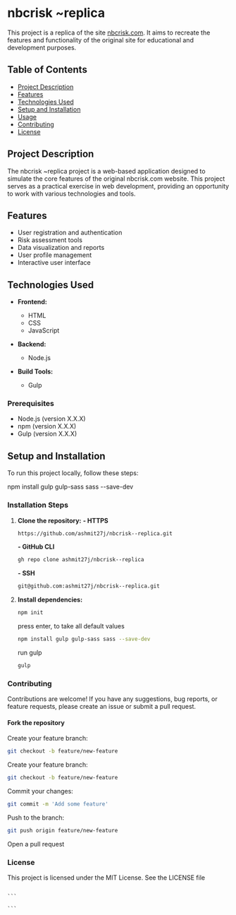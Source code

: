 # nbcrisk ~replica

This project is a replica of the site [nbcrisk.com](http://nbcrisk.com/). It aims to recreate the features and functionality of the original site for educational and development purposes.

## Table of Contents

- [Project Description](#project-description)
- [Features](#features)
- [Technologies Used](#technologies-used)
- [Setup and Installation](#setup-and-installation)
- [Usage](#usage)
- [Contributing](#contributing)
- [License](#license)

## Project Description

The nbcrisk ~replica project is a web-based application designed to simulate the core features of the original nbcrisk.com website. This project serves as a practical exercise in web development, providing an opportunity to work with various technologies and tools.

## Features

- User registration and authentication
- Risk assessment tools
- Data visualization and reports
- User profile management
- Interactive user interface

## Technologies Used

- **Frontend:**

  - HTML
  - CSS
  - JavaScript

- **Backend:**

  - Node.js

- **Build Tools:**
  - Gulp

### Prerequisites

- Node.js (version X.X.X)
- npm (version X.X.X)
- Gulp (version X.X.X)

## Setup and Installation

To run this project locally, follow these steps:

npm install gulp gulp-sass sass --save-dev

### Installation Steps

1. **Clone the repository:**
   **- HTTPS**

   ```bash
   https://github.com/ashmit27j/nbcrisk--replica.git
   ```

   **- GitHub CLI**

   ```bash
   gh repo clone ashmit27j/nbcrisk--replica
   ```

   **- SSH**

   ```bash
   git@github.com:ashmit27j/nbcrisk--replica.git
   ```

2. **Install dependencies:**

   ```bash
   npm init
   ```

   press enter, to take all default values

   ```bash
   npm install gulp gulp-sass sass --save-dev
   ```

   run gulp

   ```bash
   gulp
   ```

### Contributing

Contributions are welcome! If you have any suggestions, bug reports, or feature requests, please create an issue or submit a pull request.

#### Fork the repository

Create your feature branch:

```bash
git checkout -b feature/new-feature
```

Create your feature branch:

```bash
git checkout -b feature/new-feature
```

Commit your changes:

```bash
git commit -m 'Add some feature'
```

Push to the branch:

```bash
git push origin feature/new-feature
```

Open a pull request

### License

This project is licensed under the MIT License. See the LICENSE file

````

```

```
````
